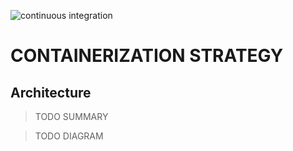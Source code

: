 ![continuous integration](https://github.com/JobaDiniz/fiap-fase-6/actions/workflows/ci.yml/badge.svg)

# CONTAINERIZATION STRATEGY

## Architecture
>TODO SUMMARY

>TODO DIAGRAM
